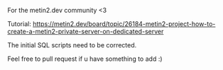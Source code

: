 For the metin2.dev community <3


Tutorial: https://metin2.dev/board/topic/26184-metin2-project-how-to-create-a-metin2-private-server-on-dedicated-server

The initial SQL scripts need to be corrected.

Feel free to pull request if u have something to add :)
